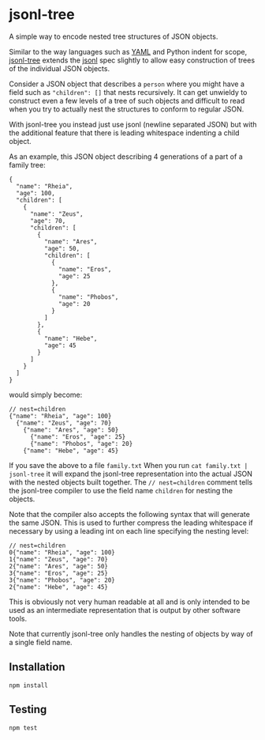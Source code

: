 # jsonl-tree

A simple way to encode nested tree structures of JSON objects.

Similar to the way languages such as [YAML](https://yaml.org/) and Python indent for scope, [jsonl-tree](https://github.com/vasil9v/jsonl-tree) extends the [jsonl](http://jsonlines.org/) spec slightly to allow easy construction of trees of the individual JSON objects.

Consider a JSON object that describes a `person` where you might have a field such as `"children": []` that nests recursively. It can get unwieldy to construct even a few levels of a tree of such objects and difficult to read when you try to actually nest the structures to conform to regular JSON.

With jsonl-tree you instead just use jsonl (newline separated JSON) but with the additional feature that there is leading whitespace indenting a child object.

As an example, this JSON object describing 4 generations of a part of a family tree:
```
{
  "name": "Rheia",
  "age": 100,
  "children": [
    {
      "name": "Zeus",
      "age": 70,
      "children": [
        {
          "name": "Ares",
          "age": 50,
          "children": [
            {
              "name": "Eros",
              "age": 25
            },
            {
              "name": "Phobos",
              "age": 20
            }
          ]
        },
        {
          "name": "Hebe",
          "age": 45
        }
      ]
    }
  ]
}
```

would simply become:
```
// nest=children
{"name": "Rheia", "age": 100}
  {"name": "Zeus", "age": 70}
    {"name": "Ares", "age": 50}
      {"name": "Eros", "age": 25}
      {"name": "Phobos", "age": 20}
    {"name": "Hebe", "age": 45}
```

If you save the above to a file `family.txt` When you run `cat family.txt | jsonl-tree` it will expand the jsonl-tree representation into the actual JSON with the nested objects built together. The `// nest=children` comment tells the jsonl-tree compiler to use the field name `children` for nesting the objects.

Note that the compiler also accepts the following syntax that will generate the same JSON. This is used to further compress the leading whitespace if necessary by using a leading int on each line specifying the nesting level:
```
// nest=children
0{"name": "Rheia", "age": 100}
1{"name": "Zeus", "age": 70}
2{"name": "Ares", "age": 50}
3{"name": "Eros", "age": 25}
3{"name": "Phobos", "age": 20}
2{"name": "Hebe", "age": 45}
```

This is obviously not very human readable at all and is only intended to be used as an intermediate representation that is output by other software tools.

Note that currently jsonl-tree only handles the nesting of objects by way of a single field name.

## Installation

```
npm install
```

## Testing

```
npm test
```
